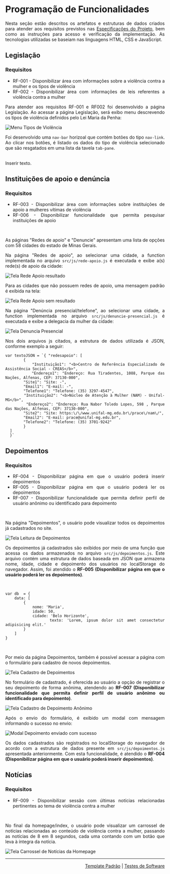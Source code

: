 <div align="justify"> 
  
# Programação de Funcionalidades

Nesta seção estão descritos os artefatos e estruturas de dados criados para atender aos requisitos previstos nas <a href="./especification.md">Especificações do Projeto</a>, bem como as instruções para acesso e verificação da implementação. As tecnologias utilizadas se baseiam nas linguagens HTML, CSS e JavaScript.

## Legislação

### Requisitos

- RF-001 - Disponibilizar área com informações sobre a violência contra a mulher e os tipos de violência
- RF-002 - Disponibilizar área com informações de leis referentes a violência contra a mulher

Para atender aos requisitos RF-001 e RF002 foi desenvolvido a página Legislação.
Ao acessar a página Legislação, será exibo menu descrevendo  os tipos de violência definidos  pelo Lei Maria da Penha:
  
![Menu Tipos de Violência](img/tela-legislacao-tv-resultado.png)
  
Foi desenvolvido uma `nav-bar` horizoal que contém botões do tipo  `nav-link`.
Ao clicar nos botões, é listado os dados do tipo de violência selecionado que são resgatados em uma lista da tavela `tab-pane`.

  
<br/>
Inserir texto.

## Instituições de apoio e denúncia

### Requisitos

- RF-003 - Disponibilizar área com informações sobre instituições de apoio a mulheres vítimas de violência
- RF-006 - Disponibilizar funcionalidade que permita pesquisar instituições de apoio
  
<br/>

As páginas "Redes de apoio" e "Denuncie" apresentam uma lista de opções com 58 cidades do estado de Minas Gerais. 

Na página "Redes de apoio", ao selecionar uma cidade, a function implementada no arquivo `src/js/rede-apoio.js` é executada e exibe a(s) rede(s) de apoio da cidade:
  
![Tela Rede Apoio resultado](img/Tela-Rede-Apoio-resultado.png)

Para as cidades que não possuem redes de apoio, uma mensagem padrão é exibida na tela:

![Tela Rede Apoio sem resultado](img/Tela-Rede-Apoio-semresultado.png)

Na página "Denúncia presencial/telefone", ao selecionar uma cidade, a function implementada no arquivo `src/js/denuncie-presencial.js` é executada e exibe a delegacia da mulher da cidade:

![Tela Denuncia Presencial](img/Tela-Denuncia-Presencial.png)

Nos dois arquivos js citados, a estrutura de dados utilizada é JSON, conforme exemplo a seguir:

```  
var textoJSON = `{ "redesapoio": [
        { 
         "Instituição1": "<b>Centro de Referência Especializado de Assistência Social - CREAS</b>", 
        "Endereço1": "Endereço: Rua Tiradentes, 1088, Parque das Nações, Alfenas, CEP: 37130-000", 
        "Site1": "Site: -", 
        "Email1": "E-mail: -", 
        "Telefone1": "Telefone: (35) 3297-4547", 
        "Instituição2": "<b>Núcleo de Atenção à Mulher (NAM) - Unifal-MG</b>", 
        "Endereço2": "Endereço: Rua Nabor Toledo Lopes, 598 , Parque das Nações, Alfenas, CEP: 37130-000", 
        "Site2": "Site: https:\/\/www.unifal-mg.edu.br\/prace\/nam\/", 
        "Email2": "E-mail: prace@unifal-mg.edu.br", 
        "Telefone2": "Telefone: (35) 3701-9242"
        }
  ]
  }`
```
  
## Depoimentos

### Requisitos

- RF-004 - Disponibilizar página em que o usuário poderá inserir depoimentos
- RF-005 - Disponibilizar página em que o usuário poderá ler os depoimentos
- RF-007 - Disponibilizar funcionalidade que permita definir perfil de usuário anônimo ou identificado para depoimento
  
<br/>

Na página "Depoimentos", o usuário pode visualizar todos os depoimentos já cadastrados no site.

![Tela Leitura de Depoimentos](img/tela-depoimentos-leitura.png)

Os depoimentos já cadastrados são exibidos por meio de uma função que acessa os dados armazenados no arquivo `src/js/depoimentos.js`. Este arquivo contém uma estrutura de dados baseada em JSON que armazena nome, idade, cidade e depoimento dos usuários no localStorage do navegador. Assim, foi atendido o **RF-005 (Disponibilizar página em que o usuário poderá ler os depoimentos)**.

<br/>

```
var db  = {
    data: [
        {
            nome: 'Maria',
            idade: 50,
            cidade: 'Belo Horizonte',
            texto: 'Lorem, ipsum dolor sit amet consectetur adipisicing elit.'
        }
    ]
}
```

<br/>

Por meio da página Depoimentos, também é possível acessar a página com o formulário para cadastro de novos depoimentos.

![Tela Cadastro de Depoimentos](img/tela-depoimentos-cadastro.png)

No formulário de cadastrado, é oferecida ao usuário a opção de registrar o seu depoimento de forma anônima, atendendo ao **RF-007 (Disponibilizar funcionalidade que permita definir perfil de usuário anônimo ou identificado para depoimento)**.

![Tela Cadastro de Depoimento Anônimo](img/tela-depoimentos-anonimo.png)

Após o envio do formulário, é exibido um modal com mensagem informando o sucesso no envio:

![Modal Depoimento enviado com sucesso](img/tela-depoimentos-sucesso.png)

Os dados cadastrados são registrados no localStorage do navegador de acordo com a estrutura de dados presente em `src/js/depoimentos.js` apresentada anteriormente. Com esta funcionalidade, é atendido o **RF-004 (Disponibilizar página em que o usuário poderá inserir depoimentos)**.

## Notícias

### Requisitos
- RF-009 - Disponibilizar sessão com últimas notícias relacionadas pertinentes ao tema de violência contra a mulher

<br/>
  
No final da homepage/index, o usuário pode visualizar um carrossel de notícias relacionadas ao conteúdo de violência contra a mulher, passando as notícias de 8 em 8 segundos, cada uma contando com um botão que leva à íntegra da notícia.

![Tela Carrossel de Notícias da Homepage](img/tela-homepage-carrossel-noticias.jpg)

</div>

<hr>
 
<p align="right"><a href="./template.md">Template Padrão</a> | <a href="./tests.md">Testes de Software</a></p>

